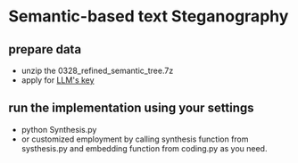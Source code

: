 # Semantic-based text Steganography

## prepare data
- unzip the 0328_refined_semantic_tree.7z
- apply for [LLM's key](https://open.bigmodel.cn/)

## run the implementation using your settings
- python Synthesis.py 
- or customized employment by calling synthesis function from systhesis.py and embedding function from coding.py as you need.